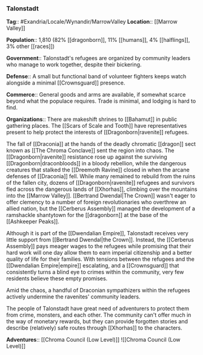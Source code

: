 ### Talonstadt
**Tag**:: #Exandria/Locale/Wynandir/MarrowValley
**Location**:: [[Marrow Valley]]

**Population**:: 1,810 (82% [[dragonborn]], 11% [[humans]], 4% [[halflings]], 3% other [[races]])

**Government**:: Talonstadt's refugees are organized by community leaders who manage to work together, despite their bickering.

**Defense**:: A small but functional band of volunteer fighters keeps watch alongside a minimal [[Crownsguard]] presence.

**Commerce**:: General goods and arms are available, if somewhat scarce beyond what the populace requires. Trade is minimal, and lodging is hard to find.

**Organizations**:: There are makeshift shrines to [[Bahamut]] in public gathering places. The [[Scars of Scale and Tooth]] have representatives present to help protect the interests of [[Dragonborn|ravenite]] refugees.

The fall of [[Draconia]] at the hands of the deadly chromatic [[dragon]] sect known as [[The Chroma Conclave]] sent the region into chaos. The [[Dragonborn|ravenite]] resistance rose up against the surviving [[Dragonborn|draconbloods]] in a bloody rebellion, while the dangerous creatures that stalked the [[Dreemoth Ravine]] closed in when the arcane defenses of [[Draconia]] fell. While many remained to rebuild from the ruins of the fallen city, dozens of [[Dragonborn|ravenite]] refugees and survivors fled across the dangerous lands of [[Xhorhas]], climbing over the mountains into the [[Marrow Valley]]. [[Bertrand Dwendal|The Crown]] wasn't eager to offer clemency to a number of foreign revolutionaries who overthrew an allied nation, but the [[Cerberus Assembly]] managed the development of a ramshackle shantytown for the [[dragonborn]] at the base of the [[Ashkeeper Peaks]].

Although it is part of the [[Dwendalian Empire]], Talonstadt receives very little support from [[Bertrand Dwendal|the Crown]]. Instead, the [[Cerberus Assembly]] pays meager wages to the refugees while promising that their hard work will one day allow them to earn imperial citizenship and a better quality of life for their families. With tensions between the refugees and the [[Dwendalian Empire|empire]] escalating, and a [[Crownsguard]] that consistently turns a blind eye to crimes within the community, very few residents believe these empty promises.

Amid the chaos, a handful of Draconian sympathizers within the refugees actively undermine the ravenites' community leaders.

The people of Talonstadt have great need of adventurers to protect them from crime, monsters, and each other. The community can't offer much in the way of monetary rewards, but they can provide forgotten stories and describe (relatively) safe routes through [[Xhorhas]] to the characters.

**Adventures**:: [[Chroma Council (Low Level)]]
![[Chroma Council (Low Level)]]